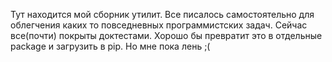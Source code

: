 Тут находится мой сборник утилит. Все писалось самостоятельно для облегчения каких то повседневных программистских задач. 
Сейчас все(почти) покрыты доктестами.
Хорошо бы превратит это в отдельные package и загрузить в pip. Но мне пока лень ;(
